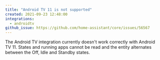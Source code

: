 ```yaml
---
title: "Android TV 11 is not supported"
created: 2021-09-23 12:48:00
integrations:
  - androidtv
github_issue: https://github.com/home-assistant/core/issues/56567
---
```


The Android TV integration currently doesn't work correctly with Android TV 11. States and running apps cannot be read and the entity alternates between the Off, Idle and Standby states.


